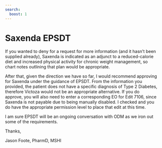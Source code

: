 ```yaml
---
search:
  boost: 1
---
```


# Saxenda EPSDT

If you wanted to deny for a request for more information (and it hasn’t been supplied already), Saxenda is indicated as an adjunct to a reduced-calorie diet and increased physical activity for chronic weight management, so chart notes outlining that plan would be appropriate.
 
After that, given the direction we have so far, I would recommend approving for Saxenda under the guidance of EPSDT. From the information you provided, the patient does not have a specific diagnosis of Type 2 Diabetes, therefore Victoza would not be an appropriate alternative.
If you do approve, you will also need to enter a corresponding EO for Edit 7106, since Saxenda is not payable due to being manually disabled. I checked and you do have the appropriate permission level to place that edit at this time.
 
I am sure EPSDT will be an ongoing conversation with ODM as we iron out some of the requirements.
 
Thanks,
 
Jason Foote, PharmD, MSHI
